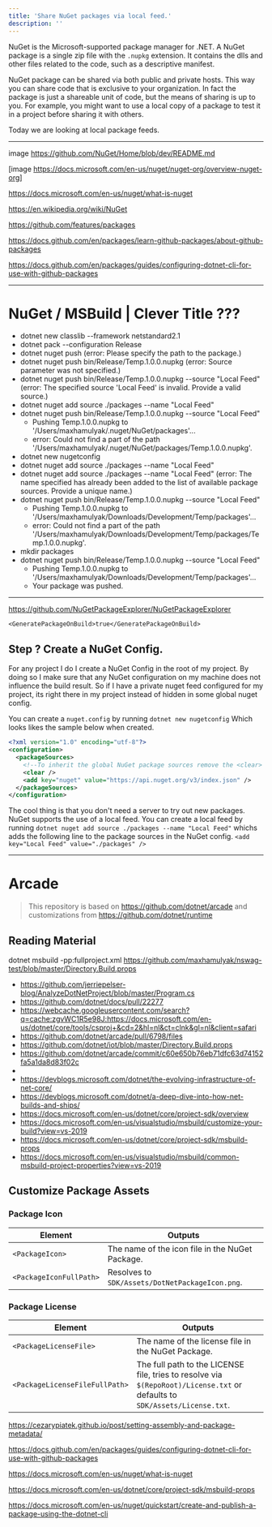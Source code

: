 ```yaml
---
title: 'Share NuGet packages via local feed.'
description: ''
---
```

NuGet is the Microsoft-supported package manager for .NET. A NuGet package is a single zip file with the `.nupkg` extension.
It contains the dlls and other files related to the code, such as a descriptive manifest.

NuGet package can be shared via both public and private hosts. This way you can share code that is exclusive to your organization. In fact the package is just a shareable unit of code, but the means of sharing is up to you. For example, you might want to use a local copy of a package to test it in a project before sharing it with others.

Today we are looking at local package feeds.


-------

image https://github.com/NuGet/Home/blob/dev/README.md

[image https://docs.microsoft.com/en-us/nuget/nuget-org/overview-nuget-org]

https://docs.microsoft.com/en-us/nuget/what-is-nuget

https://en.wikipedia.org/wiki/NuGet

https://github.com/features/packages

https://docs.github.com/en/packages/learn-github-packages/about-github-packages

https://docs.github.com/en/packages/guides/configuring-dotnet-cli-for-use-with-github-packages

-------

# NuGet / MSBuild | Clever Title ???

- dotnet new classlib --framework netstandard2.1
- dotnet pack --configuration Release
- dotnet nuget push (error: Please specify the path to the package.)
- dotnet nuget push bin/Release/Temp.1.0.0.nupkg  (error: Source parameter was not specified.)
- dotnet nuget push bin/Release/Temp.1.0.0.nupkg --source "Local Feed" (error: The specified source 'Local Feed' is invalid. Provide a valid source.)
- dotnet nuget add source ./packages --name "Local Feed"
- dotnet nuget push bin/Release/Temp.1.0.0.nupkg --source "Local Feed"
    - Pushing Temp.1.0.0.nupkg to '/Users/maxhamulyak/.nuget/NuGet/packages'...
    - error: Could not find a part of the path '/Users/maxhamulyak/.nuget/NuGet/packages/Temp.1.0.0.nupkg'.
- dotnet new nugetconfig
- dotnet nuget add source ./packages --name "Local Feed"
- dotnet nuget add source ./packages --name "Local Feed" (error: The name specified has already been added to the list of available package sources. Provide a unique name.)
- dotnet nuget push bin/Release/Temp.1.0.0.nupkg --source "Local Feed"
    - Pushing Temp.1.0.0.nupkg to '/Users/maxhamulyak/Downloads/Development/Temp/packages'...
    - error: Could not find a part of the path '/Users/maxhamulyak/Downloads/Development/Temp/packages/Temp.1.0.0.nupkg'.
- mkdir packages
- dotnet nuget push bin/Release/Temp.1.0.0.nupkg --source "Local Feed"
    - Pushing Temp.1.0.0.nupkg to '/Users/maxhamulyak/Downloads/Development/Temp/packages'...
    - Your package was pushed.

-------

https://github.com/NuGetPackageExplorer/NuGetPackageExplorer 


`<GeneratePackageOnBuild>true</GeneratePackageOnBuild>`

## Step ? Create a NuGet Config.

For any project I do I create a NuGet Config in the root of my project. By doing so I make sure that any NuGet configuration on my machine does not influence the build result. So if I have a private nuget feed configured for my project, its right there in my project instead of hidden in some global nuget config.

You can create a `nuget.config` by running `dotnet new nugetconfig` Which looks likes the sample below when created.

```xml
<?xml version="1.0" encoding="utf-8"?>
<configuration>
  <packageSources>
    <!--To inherit the global NuGet package sources remove the <clear> line below -->
    <clear />
    <add key="nuget" value="https://api.nuget.org/v3/index.json" />
  </packageSources>
</configuration>
```

The cool thing is that you don't need a server to try out new packages. NuGet supports the use of a local feed. You can create a local feed by running `dotnet nuget add source ./packages --name "Local Feed"` whichs adds the following line to the package sources in the NuGet config. `<add key="Local Feed" value="./packages" />`

----------

# Arcade

> This repository is based on https://github.com/dotnet/arcade and customizations from https://github.com/dotnet/runtime

## Reading Material

dotnet msbuild -pp:fullproject.xml
https://github.com/maxhamulyak/nswag-test/blob/master/Directory.Build.props

- https://github.com/jerriepelser-blog/AnalyzeDotNetProject/blob/master/Program.cs
- https://github.com/dotnet/docs/pull/22277
- https://webcache.googleusercontent.com/search?q=cache:zgvWC1R5e98J:https://docs.microsoft.com/en-us/dotnet/core/tools/csproj+&cd=2&hl=nl&ct=clnk&gl=nl&client=safari
- https://github.com/dotnet/arcade/pull/6798/files
- https://github.com/dotnet/iot/blob/master/Directory.Build.props
- https://github.com/dotnet/arcade/commit/c60e650b76eb71dfc63d74152fa5a1da8d83f02c
- 
- https://devblogs.microsoft.com/dotnet/the-evolving-infrastructure-of-net-core/
- https://devblogs.microsoft.com/dotnet/a-deep-dive-into-how-net-builds-and-ships/
- https://docs.microsoft.com/en-us/dotnet/core/project-sdk/overview
- https://docs.microsoft.com/en-us/visualstudio/msbuild/customize-your-build?view=vs-2019
- https://docs.microsoft.com/en-us/dotnet/core/project-sdk/msbuild-props
- https://docs.microsoft.com/en-us/visualstudio/msbuild/common-msbuild-project-properties?view=vs-2019


## Customize Package Assets

### Package Icon

| Element | Outputs |
| - | - |
| `<PackageIcon>` | The name of the icon file in the NuGet Package. |
| `<PackageIconFullPath>` | Resolves to `SDK/Assets/DotNetPackageIcon.png`.|

### Package License

| Element | Outputs |
| - | - |
| `<PackageLicenseFile>` | The name of the license file in the NuGet Package. |
| `<PackageLicenseFileFullPath>` | The full path to the LICENSE file, tries to resolve via `$(RepoRoot)/License.txt` or defaults to `SDK/Assets/License.txt`. |


https://cezarypiatek.github.io/post/setting-assembly-and-package-metadata/

https://docs.github.com/en/packages/guides/configuring-dotnet-cli-for-use-with-github-packages

https://docs.microsoft.com/en-us/nuget/what-is-nuget

https://docs.microsoft.com/en-us/dotnet/core/project-sdk/msbuild-props

https://docs.microsoft.com/en-us/nuget/quickstart/create-and-publish-a-package-using-the-dotnet-cli